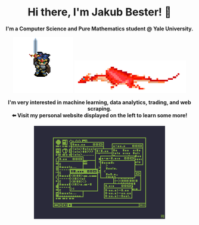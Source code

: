 <div align="center">
  <h1><b> Hi there, I'm Jakub Bester! 👋 <b></h1>
  <p>
    I'm a Computer Science and Pure Mathematics student @ Yale University. <br>
  </p>
  <img src="gifs/fighting-knight.gif" height="150"/>
  <img src="gifs/flying-dragon.gif" width="300"/>
  <p>
    I'm very interested in machine learning, data analytics, trading, and web scraping. <br>
    ⬅️ Visit my <b> personal website <b> displayed on the left to learn some more! <br>
  </p>
  <img src="gifs/hacker-display.gif" height="250"/>
  <!--[![Linkedin Badge](https://img.shields.io/badge/Linkedin-black?style=flat-square&logo=Linkedin&logoColor=white&link=https://www.linkedin.com/in/zhixuan-wu126/)]
  [![Gmail](https://img.shields.io/badge/Email-black?color=black&logo=gmail&logoColor=white)]-->
</div>
